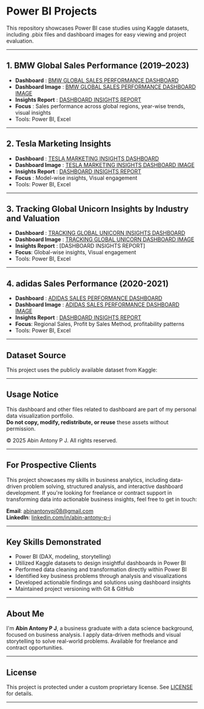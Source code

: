 # Power BI Projects 

This repository showcases Power BI case studies using Kaggle datasets, including .pbix files and dashboard images for easy viewing and project evaluation.

---

## 1. BMW Global Sales Performance (2019–2023)

- **Dashboard** : [BMW GLOBAL SALES PERFORMANCE DASHBOARD](./BMW/BMW%20GLOBAL%20SALES%20PERFORMANCE%20DASHBOARD.pbix) 
- **Dashboard Image** : [BMW GLOBAL SALES PERFORMANCE DASHBOARD IMAGE](./BMW/BMW%20Global%20Sales%20Performance.png)
- **Insights Report** : [DASHBOARD INSIGHTS REPORT](./BMW/Insights%20Report.pdf)
- **Focus** : Sales performance across global regions, year-wise trends, visual insights
- Tools: Power BI, Excel

---

## 2. Tesla Marketing Insights

- **Dashboard** : [TESLA MARKETING INSIGHTS DASHBOARD](./TESLA/TESLA%20MARKETING%20INSGHTS.pbix)
- **Dashboard Image** : [TESLA MARKETING INSIGHTS DASHBOARD IMAGE](./TESLA/TESLA%20Market%20Insight.png)
- **Insights Report** : [DASHBOARD INSIGHTS REPORT](./TESLA/Insights%20Report.pdf)
- **Focus** : Model-wise insights, Visual engagement
- Tools: Power BI, Excel
  
---

## 3. Tracking Global Unicorn Insights by Industry and Valuation

- **Dashboard** : [TRACKING GLOBAL UNICORN INSIGHTS DASHBOARD](./UNICORNS/Tracking%20Global%20Unicorns%20-%20Insights%20by%20Industry%20and%20Valuation.pbix)
- **Dashboard Image** : [TRACKING GLOBAL UNICORN DASHBOARD IMAGE](./UNICORNS/Tracking%20Global%20Unicorns.png)
- **Insights Report** : [DASHBOARD INSIGHTS REPORT]
- **Focus**: Global-wise insights, Visual engagement
- Tools: Power BI, Excel

---

## 4. adidas Sales Performance (2020-2021)

- **Dashboard** : [ADIDAS SALES PERFORMANCE DASHBOARD](./adidas/adidas%20Sales%20Performance.pbix) 
- **Dashboard Image** : [ADIDAS SALES PERFORMANCE DASHBOARD IMAGE](./adidas/adidas%20Sales%20Performance%20Dashboard.png)
- **Insights Report** : [DASHBOARD INSIGHTS REPORT](./adidas/Insights%20Report.pdf)
- **Focus**: Regional Sales, Profit by Sales Method, profitability patterns
- Tools: Power BI, Excel

---

## Dataset Source

This project uses the publicly available dataset from Kaggle:

---

## Usage Notice

This dashboard and other files related to dashboard are part of my personal data visualization portfolio.  
**Do not copy, modify, redistribute, or reuse** these assets without permission.

© 2025 Abin Antony P J. All rights reserved.

---

## For Prospective Clients

This project showcases my skills in business analytics, including data-driven problem solving, structured analysis, and interactive dashboard development. If you're looking for freelance or contract support in transforming data into actionable business insights, feel free to get in touch:

**Email**: [abinantonypj08@gmail.com](mailto:abinantonypj08@gmail.com)  
**LinkedIn**: [linkedin.com/in/abin-antony-p-j](https://www.linkedin.com/in/abin-antony-p-j/)

---

## Key Skills Demonstrated

- Power BI (DAX, modeling, storytelling)
- Utilized Kaggle datasets to design insightful dashboards in Power BI
- Performed data cleaning and transformation directly within Power BI
- Identified key business problems through analysis and visualizations
- Developed actionable findings and solutions using dashboard insights
- Maintained project versioning with Git & GitHub

---

## About Me

I'm **Abin Antony P J**, a business graduate with a data science background, focused on business analysis. I apply data-driven methods and visual storytelling to solve real-world problems. Available for freelance and contract opportunities.

---
## License

This project is protected under a custom proprietary license. See [LICENSE](./LICENSE.txt) for details.

---

